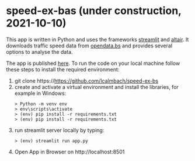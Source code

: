 # speed-ex-bas (under construction, 2021-10-10)

This app is written in Python and uses the frameworks [streamlit](https://streamlit.io) and [altair](https://altair-viz.github.io/). It downloads traffic speed data from [opendata.bs](https://https://data.bs.ch/pages/home/) and provides several options to analyse the data. 

The app is published [here](https://github.com/lcalmbach/speed-ex-bs). To run the code on your local machine follow these steps to install the required environment:
1. git clone https://https://github.com/lcalmbach/speed-ex-bs
2. create and activate a virtual environment and install the libraries, for example in Windows:
    ```
    > Python -m venv env
    > env\scripts\activate
    > (env) pip install -r requirements.txt
    > (env) pip install -r requirements.txt
    ```
1. run streamlit server locally by typing:
    ```
    > (env) streamlit run app.py
    ```
1. Open App in Browser on http://localhost:8501